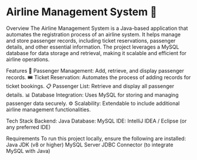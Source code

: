 # Airline Management System 🚀

Overview
The Airline Management System is a Java-based application that automates the registration process of an airline system. It helps manage and store passenger records, including ticket reservations, passenger details, and other essential information. The project leverages a MySQL database for data storage and retrieval, making it scalable and efficient for airline operations.

Features
🛫 Passenger Management: Add, retrieve, and display passenger records.
🎟️ Ticket Reservation: Automates the process of adding records for ticket bookings.
📋 Passenger List: Retrieve and display all passenger details.
📊 Database Integration: Uses MySQL for storing and managing passenger data securely.
⚙️ Scalability: Extendable to include additional airline management functionalities.


Tech Stack
Backend: Java
Database: MySQL
IDE: IntelliJ IDEA / Eclipse (or any preferred IDE)


Requirements
To run this project locally, ensure the following are installed:
Java JDK (v8 or higher)
MySQL Server
JDBC Connector (to integrate MySQL with Java)

